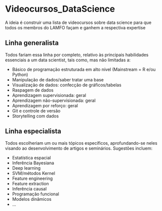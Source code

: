 # Videocursos_DataScience

A ideia é construir uma lista de videocursos sobre data science para que todos os membros do LAMFO façam e ganhem a respectiva expertise

## Linha generalista

Todos fariam essa linha por completo, relativo às principais habilidades essenciais a um data scientist, tais como, mas não limitadas a:

 - Básico de programação estruturada em alto nível (Mainstream = R e/ou Python)
 - Manipulação de dados/saber tratar uma base
 - Visualização de dados: confecção de gráficos/tabelas
 - Raspagem de dados
 - Aprendizagem supervisionada: geral
 - Aprendizagem não-supervisionada: geral
 - Aprendizagem por reforço: geral
 - Git e controle de versão
 - Storytelling com dados

## Linha especialista

Todos escolheriam um ou mais tópicos específicos, aprofundando-se neles visando ao desenvolvimento de artigos e seminários. Sugestões incluem:

 - Estatística espacial
 - Inferência Bayesiana
 - Deep learning
 - SVM/métodos Kernel
 - Feature engineering
 - Feature extraction
 - Inferência causal
 - Programação funcional
 - Modelos dinâmicos
 - ...
